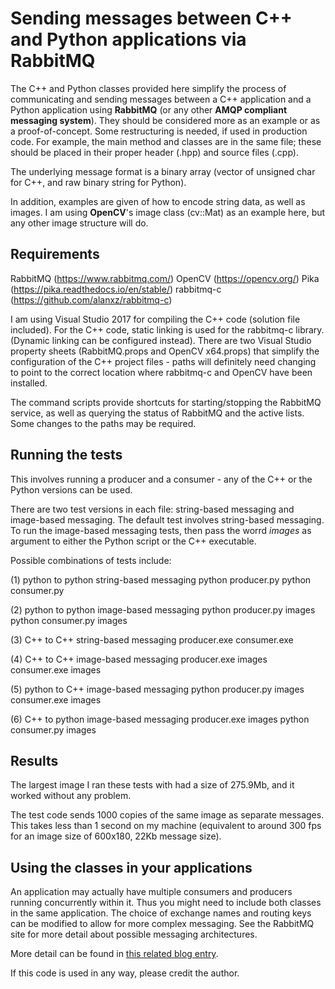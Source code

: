 # Sending messages between C++ and Python applications via RabbitMQ

The C++ and Python classes provided here simplify the process of communicating and sending messages between a C++ application and a Python application using **RabbitMQ** (or any other **AMQP compliant messaging system**).
They should be considered more as an example or as a proof-of-concept. Some restructuring is needed, if used in production code. For example, the main method and classes are in the same file; these should be placed in their proper header (.hpp) and source files (.cpp).

The underlying message format is a binary array (vector of unsigned char for C++, and raw binary string for Python). 

In addition, examples are given of how to encode string data, as well as images. I am using **OpenCV**'s image class (cv::Mat) as an example here, but any other image structure will do.

## Requirements

RabbitMQ   (https://www.rabbitmq.com/)
OpenCV   (https://opencv.org/)
Pika     (https://pika.readthedocs.io/en/stable/)
rabbitmq-c   (https://github.com/alanxz/rabbitmq-c)

I am using Visual Studio 2017 for compiling the C++ code (solution file included). 
For the C++ code, static linking is used for the rabbitmq-c library. (Dynamic linking can be configured instead). There are two Visual Studio property sheets (RabbitMQ.props and OpenCV x64.props) that simplify the configuration of the C++ project files - paths will definitely need changing to point to the correct location where rabbitmq-c and OpenCV have been installed.

The command scripts provide shortcuts for starting/stopping the RabbitMQ service, as well as querying the status of RabbitMQ and the active lists. Some changes to the paths may be required.

## Running the tests

This involves running a producer and a consumer - any of the C++ or the Python versions can be used.

There are two test versions in each file: string-based messaging and image-based messaging.
The default test involves string-based messaging. To run the image-based messaging tests, then pass the worrd *images* as argument to either the Python script or the C++ executable.

Possible combinations of tests include:

(1) python to python string-based messaging
python producer.py
python consumer.py

(2) python to python image-based messaging
python producer.py images
python consumer.py images

(3) C++ to C++ string-based messaging
producer.exe 
consumer.exe 

(4) C++ to C++ image-based messaging
producer.exe images
consumer.exe images

(5) python to C++ image-based messaging
python producer.py images
consumer.exe images

(6) C++ to python image-based messaging
producer.exe images
python consumer.py images


## Results

The largest image I ran these tests with had a size of 275.9Mb, and it worked without any problem.

The test code sends 1000 copies of the same image as separate messages. This takes less than 1 second on my machine (equivalent to around 300 fps for an image size of 600x180, 22Kb message size). 


## Using the classes in your applications

An application may actually have multiple consumers and producers running concurrently within it. Thus you might need to include both classes in the same application. The choice of exchange names and routing keys can be modified to allow for more complex messaging. See the RabbitMQ site for more detail about possible messaging architectures.


More detail can be found in [this related blog entry](https://mark-borg.github.io/blog/2018/rabbit_mq_c++_python/).

If this code is used in any way, please credit the author.
